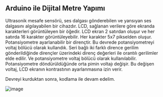 ## Arduino ile Dijital Metre Yapımı 
Ultrasonik mesafe sensörü, ses dalgası gönderebilen ve yansıyan ses dalgasını algılayabilen bir cihazdır. LCD, sağlanan verilere göre ekranda karakterleri görüntüleyen bir öğedir. LCD ekran 2 satırdan oluşur ve her satırda 16 karakter görüntüleyebilir. Her karakter 5x7 pikselden oluşur.
Potansiyometre ayarlanabilir bir dirençtir. Bu devrede potansiyometreyi voltaj bölücü olarak kullandık. Seri bağlı iki farklı dirence gerilim gönderildiğinde dirençler üzerindeki direnç değerleri ile orantılı gerilimler elde edilir. Ve potansiyometre voltaj bölücü olarak kullanılabilir. Potansiyometre döndürüldüğünde orta pimin voltajı değişir. Bu değişen voltaj, LCD ekranın kontrastının ayarlanmasına izin verir.



Devreyi kurduktan sonra, kodlama ile devam edelim.



![image](https://user-images.githubusercontent.com/111511331/191007226-91a9c3c9-15d4-468b-8752-c37540cf0205.png)
